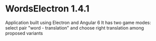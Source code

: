 # WordsElectron 1.4.1

Application built using Electron and Angular 6
It has two game modes: select pair "word - translation" and choose right translation among proposed variants